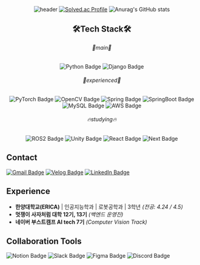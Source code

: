 <div align="center">
  
  ![header](https://capsule-render.vercel.app/api?type=waving&color=0:1a153d,50:302b63,100:00c9ff&fontColor=e0f7ff&height=160&section=header&text=Jaehyun%20Song&fontSize=50&desc=AI+%2B+Robot+and+Web&fontAlignY=30&descSize=20&descAlign=bottom&descAlignY=55)
  [![Solved.ac Profile](http://mazassumnida.wtf/api/v2/generate_badge?boj=sjh121476)](https://solved.ac/sjh121476/)
  ![Anurag's GitHub stats](https://github-readme-stats.vercel.app/api?username=mongsam2&show_icons=true&theme=default&line_height=21)
  <h2>🛠️Tech Stack🛠️ </h2>        
  <h6>🥇main🥇</h6>    
  
  ![Python Badge](https://img.shields.io/badge/Python-3776AB?style=flat&logo=Python&logoColor=white)
  ![Django Badge](https://img.shields.io/badge/Django-092E20?style=flat&logo=Django&logoColor=white)

  <h6>🥈experienced🥈</h6>     
  
  ![PyTorch Badge](https://img.shields.io/badge/PyTorch-EE4C2C?style=flat&logo=PyTorch&logoColor=white)
  ![OpenCV Badge](https://img.shields.io/badge/OpenCV-5C3EE8?style=flat&logo=OpenCV&logoColor=white)
  ![Spring Badge](https://img.shields.io/badge/Spring-6DB33F?style=flat&logo=Spring&logoColor=white)
  ![SpringBoot Badge](https://img.shields.io/badge/SpringBoot-6DB33F?style=flat&logo=SpringBoot&logoColor=white)
  ![MySQL Badge](https://img.shields.io/badge/MySQL-4479A1?style=flat&logo=MySQL&logoColor=white)
  ![AWS Badge](https://img.shields.io/badge/AWS-232F3E?style=flat&logo=amazonwebservices&logoColor=white)

  <h6>🔥studying🔥</h6>    
  
  ![ROS2 Badge](https://img.shields.io/badge/ROS2-22314E?style=flat&logo=ROS&logoColor=white)
  ![Unity Badge](https://img.shields.io/badge/Unity-FFFFFF?style=flat&logo=Unity&logoColor=black)
  ![React Badge](https://img.shields.io/badge/React-212121?style=flat&logo=React&logoColor=61DAFB)
  ![Next Badge](https://img.shields.io/badge/Next.js-000000?style=flat&logo=Next.js&logoColor=white)
</div>

## Contact
[![Gmail Badge](https://img.shields.io/badge/Gmail-red?style=flat&logo=Gmail&logoColor=white)](mailto:songjaehyun121476@gmail.com)
[![Velog Badge](https://img.shields.io/badge/Velog-20C997?style=flat&logo=Velog&logoColor=white)](https://velog.io/@jaehyun/posts)
[![LinkedIn Badge](https://img.shields.io/badge/LinkedIn-0A66C2?style=flat&logo=LinkedIn&logoColor=white)](https://www.linkedin.com/in/jaehyun-song-9b36a8358/)

## Experience

- **한양대학교(ERICA)**  | 인공지능학과  | 로봇공학과 | 3학년 *(전공: 4.24 / 4.5)*
- **멋쟁이 사자처럼 대학 12기, 13기** *(백엔드 운영진)*
- **네이버 부스트캠프 AI tech 7기** *(Computer Vision Track)*
        

## Collaboration Tools
![Notion Badge](https://img.shields.io/badge/Notion-000000?style=flat&logo=Notion&logoColor=white)
![Slack Badge](https://img.shields.io/badge/Slack-4A154B?style=flat&logo=Slack&logoColor=white)
![Figma Badge](https://img.shields.io/badge/Figma-F24E1E?style=flat&logo=Figma&logoColor=white)
![Discord Badge](https://img.shields.io/badge/Discord-5865F2?style=flat&logo=Discord&logoColor=white)
